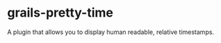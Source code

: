 grails-pretty-time
==================

A plugin that allows you to display human readable, relative timestamps.